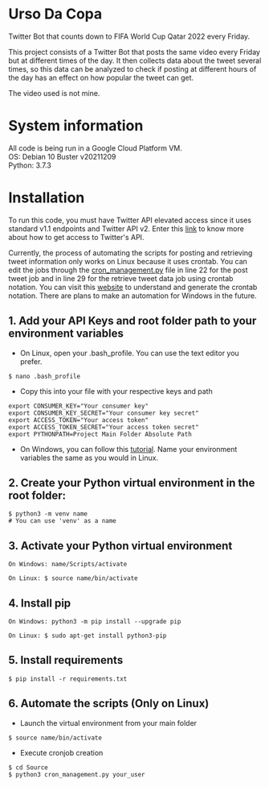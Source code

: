 # Urso Da Copa
Twitter Bot that counts down to FIFA World Cup Qatar 2022 every Friday.

This project consists of a Twitter Bot that posts the same video every Friday but at different times of the day.
It then collects data about the tweet several times, so this data can be analyzed to check if posting at different hours of the day has an effect on how popular the tweet can get.

The video used is not mine.


# System information
All code is being run in a Google Cloud Platform VM.  
OS: Debian 10 Buster v20211209  
Python: 3.7.3  


# Installation
To run this code, you must have Twitter API elevated access since it uses standard v1.1 endpoints and Twitter API v2. Enter this [link](https://developer.twitter.com/en/docs/twitter-api/getting-started/getting-access-to-the-twitter-api) to know more about how to get access to Twitter's API.


Currently, the process of automating the scripts for posting and retrieving tweet information only works on Linux because it uses crontab. You can edit the jobs through the [cron_management.py](Source/cron_management.py) file in line 22 for the post tweet job and in line 29 for the retrieve tweet data job using crontab notation. You can visit this [website](https://crontab.guru/) to understand and generate the crontab notation. There are plans to make an automation for Windows in the future.


## 1. Add your API Keys and root folder path to your environment variables

- On Linux, open your .bash_profile. You can use the text editor you prefer.
```
$ nano .bash_profile 
```

- Copy this into your file with your respective keys and path
```
export CONSUMER_KEY="Your consumer key"
export CONSUMER_KEY_SECRET="Your consumer key secret"
export ACCESS_TOKEN="Your access token"
export ACCESS_TOKEN_SECRET="Your access token secret"
export PYTHONPATH=Project Main Folder Absolute Path
```

- On Windows, you can follow this [tutorial](https://www.architectryan.com/2018/08/31/how-to-change-environment-variables-on-windows-10/). Name your environment variables the same as you would in Linux.

## 2. Create your Python virtual environment in the root folder:

```
$ python3 -m venv name 
# You can use 'venv' as a name
```

## 3. Activate your Python virtual environment

```
On Windows: name/Scripts/activate

On Linux: $ source name/bin/activate
```

## 4. Install pip

```
On Windows: python3 -m pip install --upgrade pip

On Linux: $ sudo apt-get install python3-pip
```

## 5. Install requirements

```
$ pip install -r requirements.txt
```

## 6. Automate the scripts (Only on Linux)

- Launch the virtual environment from your main folder
```
$ source name/bin/activate
```
- Execute cronjob creation
```
$ cd Source
$ python3 cron_management.py your_user
```